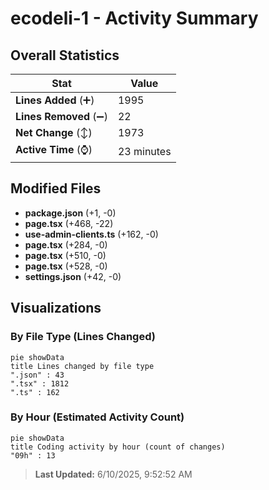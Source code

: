 # ecodeli-1 - Activity Summary 

## Overall Statistics

| Stat                   | Value                                                             |
| ---------------------- | ----------------------------------------------------------------- |
| **Lines Added** (➕)   | 1995                                          |
| **Lines Removed** (➖) | 22                                        |
| **Net Change** (↕)    | 1973                |
| **Active Time** (⌚)   | 23 minutes |


## Modified Files
- **package.json** (+1, -0)
- **page.tsx** (+468, -22)
- **use-admin-clients.ts** (+162, -0)
- **page.tsx** (+284, -0)
- **page.tsx** (+510, -0)
- **page.tsx** (+528, -0)
- **settings.json** (+42, -0)

## Visualizations

### By File Type (Lines Changed)

```mermaid
pie showData
title Lines changed by file type
".json" : 43
".tsx" : 1812
".ts" : 162
```

### By Hour (Estimated Activity Count)

```mermaid
pie showData
title Coding activity by hour (count of changes)
"09h" : 13
```


> **Last Updated:** 6/10/2025, 9:52:52 AM